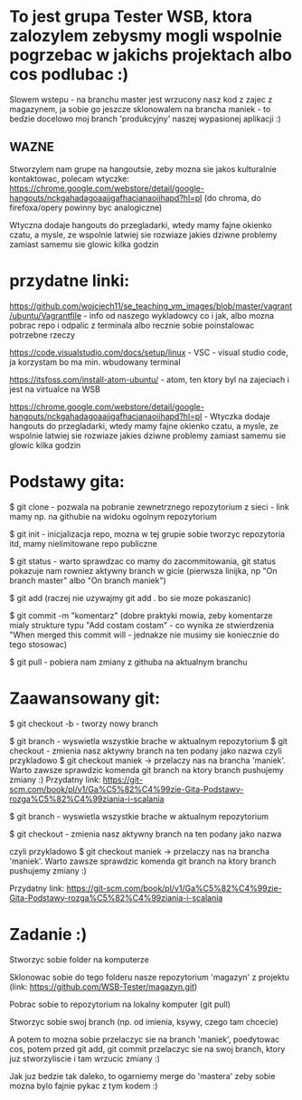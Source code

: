 # To jest grupa Tester WSB, ktora zalozylem zebysmy mogli wspolnie pogrzebac w jakichs projektach albo cos podlubac :)

Slowem wstepu - na branchu master jest wrzucony nasz kod z zajec z magazynem, ja sobie go jeszcze sklonowalem na brancha maniek - to bedzie docelowo moj branch 'produkcyjny' naszej wypasionej aplikacji :)

## WAZNE
Stworzylem nam grupe na hangoutsie, zeby mozna sie jakos kulturalnie kontaktowac, polecam wtyczke:
https://chrome.google.com/webstore/detail/google-hangouts/nckgahadagoaajjgafhacjanaoiihapd?hl=pl
(do chroma, do firefoxa/opery powinny byc analogiczne)

Wtyczna dodaje hangouts do przegladarki, wtedy mamy fajne okienko czatu, a mysle, ze wspolnie latwiej sie rozwiaze jakies dziwne problemy zamiast samemu sie glowic kilka godzin

# przydatne linki:
https://github.com/wojciech11/se_teaching_vm_images/blob/master/vagrant/ubuntu/Vagrantfile - info od naszego wykladowcy co i jak, albo mozna pobrac repo i odpalic z terminala albo recznie sobie poinstalowac potrzebne rzeczy

https://code.visualstudio.com/docs/setup/linux - VSC - visual studio code, ja korzystam bo ma min. wbudowany terminal

https://itsfoss.com/install-atom-ubuntu/ - atom, ten ktory byl na zajeciach i jest na virtualce na WSB

https://chrome.google.com/webstore/detail/google-hangouts/nckgahadagoaajjgafhacjanaoiihapd?hl=pl - Wtyczka dodaje hangouts do przegladarki, wtedy mamy fajne okienko czatu, a mysle, ze wspolnie latwiej sie rozwiaze jakies dziwne problemy zamiast samemu sie glowic kilka godzin

# Podstawy gita:

$ git clone <link> - pozwala na pobranie zewnetrznego repozytorium z sieci - link mamy np. na githubie na widoku ogolnym repozytorium

$ git init - inicjalizacja repo, mozna w tej grupie sobie tworzyc repozytoria itd, mamy nielimitowane repo publiczne

$ git status - warto sprawdzac co mamy do zacommitowania, git status pokazuje nam rowniez aktywny branch w gicie (pierwsza linijka, np "On branch master" albo "On branch maniek")

$ git add <nazwa-pliku> (raczej nie uzywajmy git add . bo sie moze pokaszanic)

$ git commit -m "komentarz" (dobre praktyki mowia, zeby komentarze mialy strukture typu "Add costam costam" - co wynika ze stwierdzenia "When merged this commit will <komentarz> - jednakze nie musimy sie koniecznie do tego stosowac)

$ git pull - pobiera nam zmiany z githuba na aktualnym branchu


# Zaawansowany git:

$ git checkout -b <nazwa-brancha> - tworzy nowy branch

$ git branch - wyswietla wszystkie brache w aktualnym repozytorium
$ git checkout <nazwa-brancha> - zmienia nasz aktywny branch na ten podany jako nazwa
                                czyli przykladowo $ git checkout maniek -> przelaczy nas na brancha 'maniek'. Warto zawsze sprawdzic komenda git branch na ktory branch pushujemy zmiany :) 
                                Przydatny link: https://git-scm.com/book/pl/v1/Ga%C5%82%C4%99zie-Gita-Podstawy-rozga%C5%82%C4%99ziania-i-scalania


$ git branch - wyswietla wszystkie brache w aktualnym repozytorium

$ git checkout <nazwa-brancha> - zmienia nasz aktywny branch na ten podany jako nazwa

czyli przykladowo $ git checkout maniek -> przelaczy nas na brancha 'maniek'. Warto zawsze sprawdzic komenda git branch na ktory branch pushujemy zmiany :) 
                                
Przydatny link: https://git-scm.com/book/pl/v1/Ga%C5%82%C4%99zie-Gita-Podstawy-rozga%C5%82%C4%99ziania-i-scalania



# Zadanie :)

Stworzyc sobie folder na komputerze

Sklonowac sobie do tego folderu nasze repozytorium 'magazyn' z projektu (link: https://github.com/WSB-Tester/magazyn.git)

Pobrac sobie to repozytorium na lokalny komputer (git pull)

Stworzyc sobie swoj branch (np. od imienia, ksywy, czego tam chcecie)


A potem to mozna sobie przelaczyc sie na branch 'maniek', poedytowac cos, potem przed git add, git commit przelaczyc sie na swoj branch, ktory juz stworzyliscie i tam wrzucic zmiany :) 

Jak juz bedzie tak daleko, to ogarniemy merge do 'mastera' zeby sobie mozna bylo fajnie pykac z tym kodem :) 